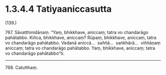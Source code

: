 

# 1.3.4.4 Tatiyaaniccasutta





(139.)

767\. Sāvatthinidānaṃ. “Yaṃ, bhikkhave, aniccaṃ; tatra vo chandarāgo pahātabbo. Kiñca, bhikkhave, aniccaṃ? Rūpaṃ, bhikkhave, aniccaṃ, tatra vo chandarāgo pahātabbo. Vedanā aniccā…  saññā…  saṅkhārā…  viññāṇaṃ aniccaṃ; tatra vo chandarāgo pahātabbo. Yaṃ, bhikkhave, aniccaṃ; tatra vo chandarāgo pahātabbo”ti.

---

768\. Catutthaṃ.





